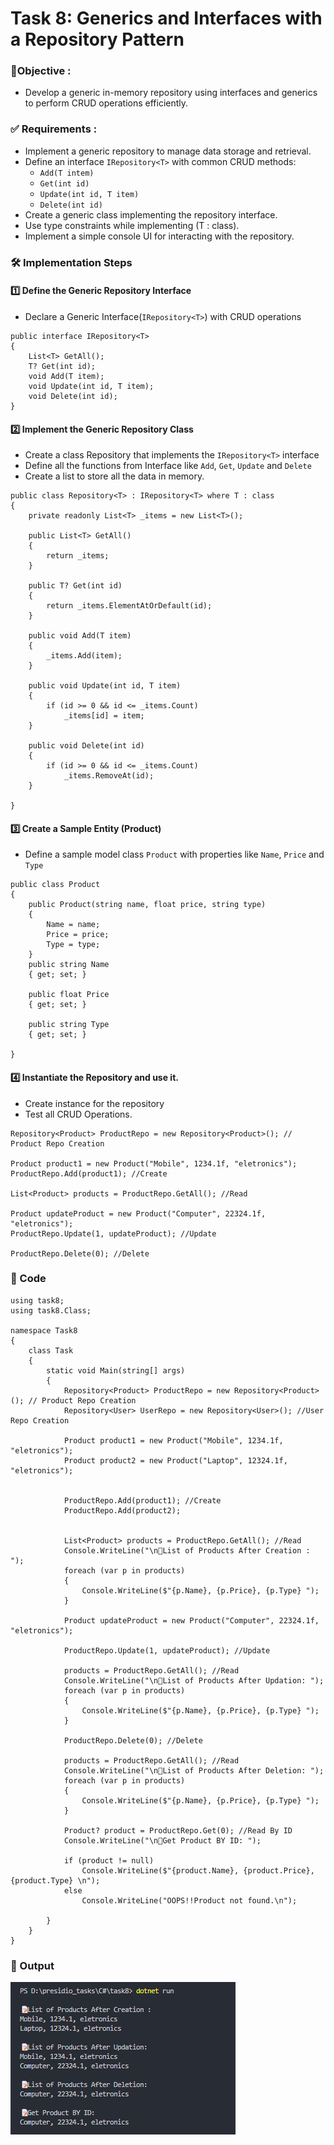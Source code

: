 
# Task 8: Generics and Interfaces with a Repository Pattern


### 🎯Objective :

- Develop a generic in-memory repository using interfaces and generics to perform CRUD operations efficiently.


###  ✅  Requirements :

- Implement a generic repository to manage data storage and retrieval.
- Define an interface `IRepository<T>` with common CRUD methods:
    - `Add(T intem)`
    - `Get(int id)`
    - `Update(int id, T item)`
    - `Delete(int id)`
- Create a generic class implementing the repository interface.
- Use type constraints while implementing (T : class).
- Implement a simple console UI for interacting with the repository.


###  🛠 Implementation Steps


#### 1️⃣ Define the Generic Repository Interface

- Declare a Generic Interface(`IRepository<T>`) with CRUD operations


```
public interface IRepository<T>
{
    List<T> GetAll();
    T? Get(int id);
    void Add(T item);
    void Update(int id, T item);
    void Delete(int id);
}
```

#### 2️⃣ Implement the Generic Repository Class

- Create a class Repository that implements the `IRepository<T>` interface
- Define all the functions from Interface like `Add`, `Get`, `Update` and `Delete`
- Create a list to store all the data in memory.

```
public class Repository<T> : IRepository<T> where T : class
{
    private readonly List<T> _items = new List<T>();

    public List<T> GetAll()
    {
        return _items;
    }

    public T? Get(int id)
    {
        return _items.ElementAtOrDefault(id);
    }

    public void Add(T item)
    {
        _items.Add(item);
    }

    public void Update(int id, T item)
    {
        if (id >= 0 && id <= _items.Count)
            _items[id] = item;
    }

    public void Delete(int id)
    {
        if (id >= 0 && id <= _items.Count)
            _items.RemoveAt(id);
    }

}
```

#### 3️⃣ Create a Sample Entity (Product)

- Define a sample model class `Product` with properties like `Name`, `Price` and `Type`

```
public class Product
{
    public Product(string name, float price, string type)
    {
        Name = name;
        Price = price;
        Type = type;
    }
    public string Name
    { get; set; }

    public float Price
    { get; set; }

    public string Type
    { get; set; }

}
```

#### 4️⃣ Instantiate the Repository and use it.

- Create instance for the repository
- Test all CRUD Operations.

```
Repository<Product> ProductRepo = new Repository<Product>(); // Product Repo Creation

Product product1 = new Product("Mobile", 1234.1f, "eletronics");
ProductRepo.Add(product1); //Create 

List<Product> products = ProductRepo.GetAll(); //Read

Product updateProduct = new Product("Computer", 22324.1f, "eletronics");
ProductRepo.Update(1, updateProduct); //Update

ProductRepo.Delete(0); //Delete
```

### 📝 Code

```
using task8;
using task8.Class;

namespace Task8
{
    class Task
    {
        static void Main(string[] args)
        {
            Repository<Product> ProductRepo = new Repository<Product>(); // Product Repo Creation
            Repository<User> UserRepo = new Repository<User>(); //User Repo Creation

            Product product1 = new Product("Mobile", 1234.1f, "eletronics");
            Product product2 = new Product("Laptop", 12324.1f, "eletronics");


            ProductRepo.Add(product1); //Create 
            ProductRepo.Add(product2);


            List<Product> products = ProductRepo.GetAll(); //Read
            Console.WriteLine("\n📝List of Products After Creation : ");
            foreach (var p in products)
            {
                Console.WriteLine($"{p.Name}, {p.Price}, {p.Type} ");
            }

            Product updateProduct = new Product("Computer", 22324.1f, "eletronics");

            ProductRepo.Update(1, updateProduct); //Update

            products = ProductRepo.GetAll(); //Read
            Console.WriteLine("\n📝List of Products After Updation: ");
            foreach (var p in products)
            {
                Console.WriteLine($"{p.Name}, {p.Price}, {p.Type} ");
            }

            ProductRepo.Delete(0); //Delete

            products = ProductRepo.GetAll(); //Read
            Console.WriteLine("\n📝List of Products After Deletion: ");
            foreach (var p in products)
            {
                Console.WriteLine($"{p.Name}, {p.Price}, {p.Type} ");
            }

            Product? product = ProductRepo.Get(0); //Read By ID
            Console.WriteLine("\n📝Get Product BY ID: ");

            if (product != null)
                Console.WriteLine($"{product.Name}, {product.Price}, {product.Type} \n");
            else
                Console.WriteLine("OOPS!!Product not found.\n");

        }
    }
}
```

### 📌 Output

![View 1](./images/image1.png)